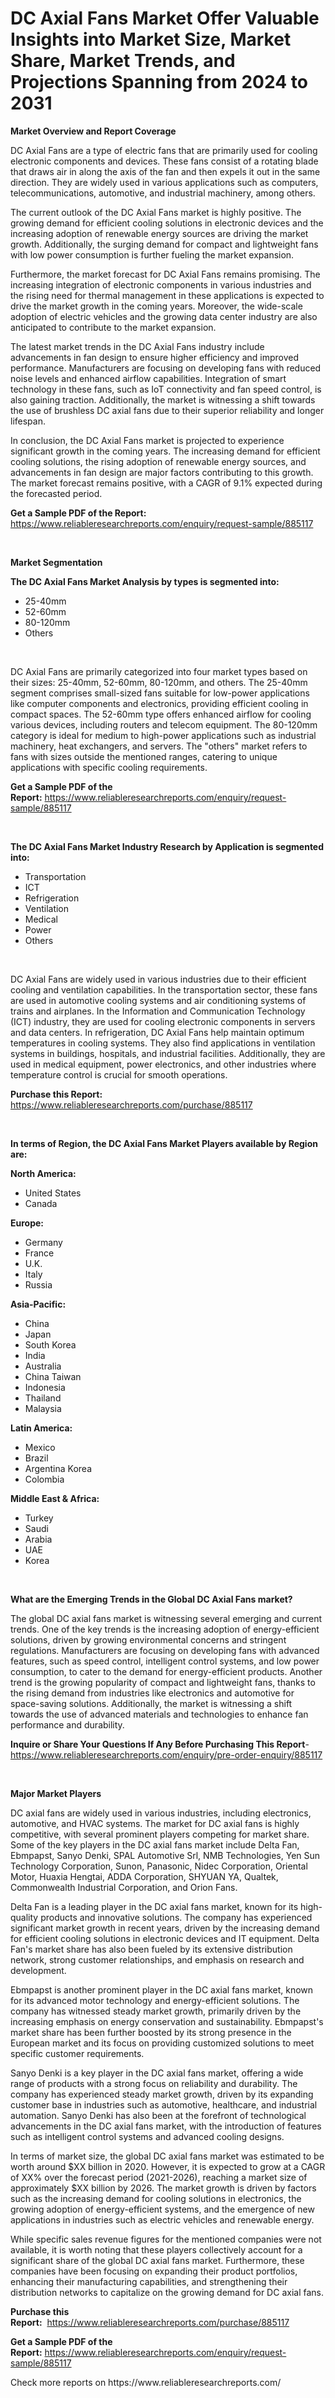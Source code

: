 <p><h1>DC Axial Fans Market Offer Valuable Insights into Market Size, Market Share, Market Trends, and Projections Spanning from 2024 to 2031</h1></p><p><strong>Market Overview and Report Coverage</strong></p>
<p><p>DC Axial Fans are a type of electric fans that are primarily used for cooling electronic components and devices. These fans consist of a rotating blade that draws air in along the axis of the fan and then expels it out in the same direction. They are widely used in various applications such as computers, telecommunications, automotive, and industrial machinery, among others.</p><p>The current outlook of the DC Axial Fans market is highly positive. The growing demand for efficient cooling solutions in electronic devices and the increasing adoption of renewable energy sources are driving the market growth. Additionally, the surging demand for compact and lightweight fans with low power consumption is further fueling the market expansion.</p><p>Furthermore, the market forecast for DC Axial Fans remains promising. The increasing integration of electronic components in various industries and the rising need for thermal management in these applications is expected to drive the market growth in the coming years. Moreover, the wide-scale adoption of electric vehicles and the growing data center industry are also anticipated to contribute to the market expansion.</p><p>The latest market trends in the DC Axial Fans industry include advancements in fan design to ensure higher efficiency and improved performance. Manufacturers are focusing on developing fans with reduced noise levels and enhanced airflow capabilities. Integration of smart technology in these fans, such as IoT connectivity and fan speed control, is also gaining traction. Additionally, the market is witnessing a shift towards the use of brushless DC axial fans due to their superior reliability and longer lifespan.</p><p>In conclusion, the DC Axial Fans market is projected to experience significant growth in the coming years. The increasing demand for efficient cooling solutions, the rising adoption of renewable energy sources, and advancements in fan design are major factors contributing to this growth. The market forecast remains positive, with a CAGR of 9.1% expected during the forecasted period.</p></p>
<p><strong>Get a Sample PDF of the Report:</strong> <a href="https://www.reliableresearchreports.com/enquiry/request-sample/885117">https://www.reliableresearchreports.com/enquiry/request-sample/885117</a></p>
<p>&nbsp;</p>
<p><strong>Market Segmentation</strong></p>
<p><strong>The DC Axial Fans Market Analysis by types is segmented into:</strong></p>
<p><ul><li>25-40mm</li><li>52-60mm</li><li>80-120mm</li><li>Others</li></ul></p>
<p>&nbsp;</p>
<p><p>DC Axial Fans are primarily categorized into four market types based on their sizes: 25-40mm, 52-60mm, 80-120mm, and others. The 25-40mm segment comprises small-sized fans suitable for low-power applications like computer components and electronics, providing efficient cooling in compact spaces. The 52-60mm type offers enhanced airflow for cooling various devices, including routers and telecom equipment. The 80-120mm category is ideal for medium to high-power applications such as industrial machinery, heat exchangers, and servers. The "others" market refers to fans with sizes outside the mentioned ranges, catering to unique applications with specific cooling requirements.</p></p>
<p><strong>Get a Sample PDF of the Report:</strong>&nbsp;<a href="https://www.reliableresearchreports.com/enquiry/request-sample/885117">https://www.reliableresearchreports.com/enquiry/request-sample/885117</a></p>
<p>&nbsp;</p>
<p><strong>The DC Axial Fans Market Industry Research by Application is segmented into:</strong></p>
<p><ul><li>Transportation</li><li>ICT</li><li>Refrigeration</li><li>Ventilation</li><li>Medical</li><li>Power</li><li>Others</li></ul></p>
<p>&nbsp;</p>
<p><p>DC Axial Fans are widely used in various industries due to their efficient cooling and ventilation capabilities. In the transportation sector, these fans are used in automotive cooling systems and air conditioning systems of trains and airplanes. In the Information and Communication Technology (ICT) industry, they are used for cooling electronic components in servers and data centers. In refrigeration, DC Axial Fans help maintain optimum temperatures in cooling systems. They also find applications in ventilation systems in buildings, hospitals, and industrial facilities. Additionally, they are used in medical equipment, power electronics, and other industries where temperature control is crucial for smooth operations.</p></p>
<p><strong>Purchase this Report:</strong>&nbsp; <a href="https://www.reliableresearchreports.com/purchase/885117">https://www.reliableresearchreports.com/purchase/885117</a></p>
<p>&nbsp;</p>
<p><strong>In terms of Region, the DC Axial Fans Market Players available by Region are:</strong></p>
<p>
    <p> <strong> North America: </strong>
        <ul>
            <li>United States</li>
            <li>Canada</li>
        </ul>
        </p> 
    <p> <strong> Europe: </strong>
        <ul>
            <li>Germany</li>
            <li>France</li>
            <li>U.K.</li>
            <li>Italy</li>
            <li>Russia</li>
        </ul>
        </p> 
    <p> <strong> Asia-Pacific: </strong>
        <ul>
            <li>China</li>
            <li>Japan</li>
            <li>South Korea</li>
            <li>India</li>
            <li>Australia</li>
            <li>China Taiwan</li>
            <li>Indonesia</li>
            <li>Thailand</li>
            <li>Malaysia</li>
        </ul>
        </p> 
    <p> <strong> Latin America: </strong>
        <ul>
            <li>Mexico</li>
            <li>Brazil</li>
            <li>Argentina Korea</li>
            <li>Colombia</li>
        </ul>
        </p> 
    <p> <strong> Middle East & Africa: </strong>
        <ul>
            <li>Turkey</li>
            <li>Saudi</li>
            <li>Arabia</li>
            <li>UAE</li>
            <li>Korea</li>
        </ul>
    </p>
    </p>
<p>&nbsp;</p>
<p><strong>What are the Emerging Trends in the Global DC Axial Fans market?</strong></p>
<p><p>The global DC axial fans market is witnessing several emerging and current trends. One of the key trends is the increasing adoption of energy-efficient solutions, driven by growing environmental concerns and stringent regulations. Manufacturers are focusing on developing fans with advanced features, such as speed control, intelligent control systems, and low power consumption, to cater to the demand for energy-efficient products. Another trend is the growing popularity of compact and lightweight fans, thanks to the rising demand from industries like electronics and automotive for space-saving solutions. Additionally, the market is witnessing a shift towards the use of advanced materials and technologies to enhance fan performance and durability.</p></p>
<p><strong>Inquire or Share Your Questions If Any Before Purchasing This Report</strong>- <a href="https://www.reliableresearchreports.com/enquiry/pre-order-enquiry/885117">https://www.reliableresearchreports.com/enquiry/pre-order-enquiry/885117</a></p>
<p>&nbsp;</p>
<p><strong>Major Market Players</strong></p>
<p><p>DC axial fans are widely used in various industries, including electronics, automotive, and HVAC systems. The market for DC axial fans is highly competitive, with several prominent players competing for market share. Some of the key players in the DC axial fans market include Delta Fan, Ebmpapst, Sanyo Denki, SPAL Automotive Srl, NMB Technologies, Yen Sun Technology Corporation, Sunon, Panasonic, Nidec Corporation, Oriental Motor, Huaxia Hengtai, ADDA Corporation, SHYUAN YA, Qualtek, Commonwealth Industrial Corporation, and Orion Fans.</p><p>Delta Fan is a leading player in the DC axial fans market, known for its high-quality products and innovative solutions. The company has experienced significant market growth in recent years, driven by the increasing demand for efficient cooling solutions in electronic devices and IT equipment. Delta Fan's market share has also been fueled by its extensive distribution network, strong customer relationships, and emphasis on research and development.</p><p>Ebmpapst is another prominent player in the DC axial fans market, known for its advanced motor technology and energy-efficient solutions. The company has witnessed steady market growth, primarily driven by the increasing emphasis on energy conservation and sustainability. Ebmpapst's market share has been further boosted by its strong presence in the European market and its focus on providing customized solutions to meet specific customer requirements.</p><p>Sanyo Denki is a key player in the DC axial fans market, offering a wide range of products with a strong focus on reliability and durability. The company has experienced steady market growth, driven by its expanding customer base in industries such as automotive, healthcare, and industrial automation. Sanyo Denki has also been at the forefront of technological advancements in the DC axial fans market, with the introduction of features such as intelligent control systems and advanced cooling designs.</p><p>In terms of market size, the global DC axial fans market was estimated to be worth around $XX billion in 2020. However, it is expected to grow at a CAGR of XX% over the forecast period (2021-2026), reaching a market size of approximately $XX billion by 2026. The market growth is driven by factors such as the increasing demand for cooling solutions in electronics, the growing adoption of energy-efficient systems, and the emergence of new applications in industries such as electric vehicles and renewable energy.</p><p>While specific sales revenue figures for the mentioned companies were not available, it is worth noting that these players collectively account for a significant share of the global DC axial fans market. Furthermore, these companies have been focusing on expanding their product portfolios, enhancing their manufacturing capabilities, and strengthening their distribution networks to capitalize on the growing demand for DC axial fans.</p></p>
<p><strong>Purchase this Report:</strong>&nbsp;&nbsp;<a href="https://www.reliableresearchreports.com/purchase/885117">https://www.reliableresearchreports.com/purchase/885117</a></p>
<p></p>
<p><strong>Get a Sample PDF of the Report:</strong>&nbsp;<a href="https://www.reliableresearchreports.com/enquiry/request-sample/885117">https://www.reliableresearchreports.com/enquiry/request-sample/885117</a></p>
<p>Check more reports on https://www.reliableresearchreports.com/</p>